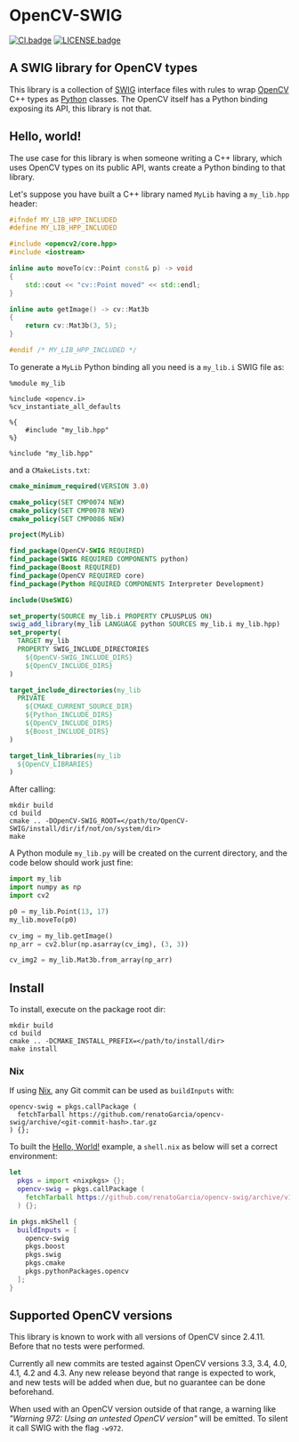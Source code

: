 # OpenCV-SWIG

[![CI.badge]][CI.link]
[![LICENSE.badge]][LICENSE.link]


## A SWIG library for OpenCV types

This library is a collection of [SWIG](http://swig.org/) interface files with rules to
wrap [OpenCV](https://opencv.org/) C++ types as [Python](https://www.python.org/) classes.
The OpenCV itself has a Python binding exposing its API, this library is not that.


## Hello, world!

The use case for this library is when someone writing a C++ library, which uses OpenCV
types on its public API, wants create a Python binding to that library.

Let's suppose you have built a C++ library named `MyLib` having a `my_lib.hpp` header:

```C++
#ifndef MY_LIB_HPP_INCLUDED
#define MY_LIB_HPP_INCLUDED

#include <opencv2/core.hpp>
#include <iostream>

inline auto moveTo(cv::Point const& p) -> void
{
    std::cout << "cv::Point moved" << std::endl;
}

inline auto getImage() -> cv::Mat3b
{
    return cv::Mat3b(3, 5);
}

#endif /* MY_LIB_HPP_INCLUDED */
```

To generate a `MyLib` Python binding all you need is a `my_lib.i` SWIG file as:

```swig
%module my_lib

%include <opencv.i>
%cv_instantiate_all_defaults

%{
    #include "my_lib.hpp"
%}

%include "my_lib.hpp"
```

and a `CMakeLists.txt`:

```cmake
cmake_minimum_required(VERSION 3.0)

cmake_policy(SET CMP0074 NEW)
cmake_policy(SET CMP0078 NEW)
cmake_policy(SET CMP0086 NEW)

project(MyLib)

find_package(OpenCV-SWIG REQUIRED)
find_package(SWIG REQUIRED COMPONENTS python)
find_package(Boost REQUIRED)
find_package(OpenCV REQUIRED core)
find_package(Python REQUIRED COMPONENTS Interpreter Development)

include(UseSWIG)

set_property(SOURCE my_lib.i PROPERTY CPLUSPLUS ON)
swig_add_library(my_lib LANGUAGE python SOURCES my_lib.i my_lib.hpp)
set_property(
  TARGET my_lib
  PROPERTY SWIG_INCLUDE_DIRECTORIES
    ${OpenCV-SWIG_INCLUDE_DIRS}
    ${OpenCV_INCLUDE_DIRS}
)

target_include_directories(my_lib
  PRIVATE
    ${CMAKE_CURRENT_SOURCE_DIR}
    ${Python_INCLUDE_DIRS}
    ${OpenCV_INCLUDE_DIRS}
    ${Boost_INCLUDE_DIRS}
)

target_link_libraries(my_lib
  ${OpenCV_LIBRARIES}
)
```

After calling:

```shell
mkdir build
cd build
cmake .. -DOpenCV-SWIG_ROOT=</path/to/OpenCV-SWIG/install/dir/if/not/on/system/dir>
make
```

A Python module `my_lib.py` will be created on the current directory, and the code below
should work just fine:

```Python
import my_lib
import numpy as np
import cv2

p0 = my_lib.Point(13, 17)
my_lib.moveTo(p0)

cv_img = my_lib.getImage()
np_arr = cv2.blur(np.asarray(cv_img), (3, 3))

cv_img2 = my_lib.Mat3b.from_array(np_arr)
```

## Install

To install, execute on the package root dir:

```shell
mkdir build
cd build
cmake .. -DCMAKE_INSTALL_PREFIX=</path/to/install/dir>
make install
```

### Nix

If using [Nix](https://nixos.org/), any Git commit can be used as `buildInputs` with:

```text
opencv-swig = pkgs.callPackage (
  fetchTarball https://github.com/renatoGarcia/opencv-swig/archive/<git-commit-hash>.tar.gz
) {};
```

To built the [Hello, World!](#hello-world) example, a `shell.nix` as below will set a
correct environment:

```nix
let
  pkgs = import <nixpkgs> {};
  opencv-swig = pkgs.callPackage (
    fetchTarball https://github.com/renatoGarcia/opencv-swig/archive/v1.0.1.tar.gz
  ) {};

in pkgs.mkShell {
  buildInputs = [
    opencv-swig
    pkgs.boost
    pkgs.swig
    pkgs.cmake
    pkgs.pythonPackages.opencv
  ];
}
```

## Supported OpenCV versions

This library is known to work with all versions of OpenCV since 2.4.11. Before that no
tests were performed.

Currently all new commits are tested against OpenCV versions 3.3, 3.4, 4.0, 4.1, 4.2 and
4.3. Any new release beyond that range is expected to work, and new tests will be added
when due, but no guarantee can be done beforehand.

When used with an OpenCV version outside of that range, a warning like *"Warning 972:
Using an untested OpenCV version"* will be emitted. To silent it call SWIG with the flag
`-w972`.

[CI.badge]: https://github.com/renatoGarcia/opencv-swig/workflows/CI/badge.svg
[CI.link]: https://github.com/renatoGarcia/opencv-swig/actions?query=workflow%3ACI

[LICENSE.badge]: https://img.shields.io/badge/licence-BSD-blue
[LICENSE.link]: https://raw.githubusercontent.com/renatoGarcia/opencv-swig/master/LICENSE
